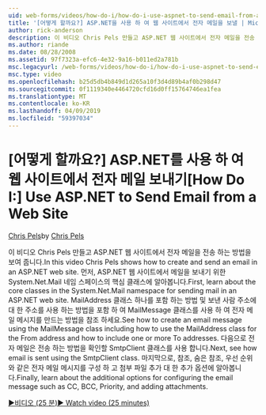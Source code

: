 ```yaml
---
uid: web-forms/videos/how-do-i/how-do-i-use-aspnet-to-send-email-from-a-web-site
title: '[어떻게 할까요?] ASP.NET을 사용 하 여 웹 사이트에서 전자 메일을 보낼 | Microsoft Docs'
author: rick-anderson
description: 이 비디오 Chris Pels 만들고 ASP.NET 웹 사이트에서 전자 메일을 전송 하는 방법을 보여 줍니다. 먼저 System.Net.Mail 네임 스페이스 f의 핵심 클래스에 대 한 알아보기...
ms.author: riande
ms.date: 08/28/2008
ms.assetid: 97f7323a-efc6-4e32-9a16-b011ed2a781b
msc.legacyurl: /web-forms/videos/how-do-i/how-do-i-use-aspnet-to-send-email-from-a-web-site
msc.type: video
ms.openlocfilehash: b25d5db4b849d1d265a10f3d4d89b4af0b298d47
ms.sourcegitcommit: 0f1119340e4464720cfd16d0ff15764746ea1fea
ms.translationtype: MT
ms.contentlocale: ko-KR
ms.lasthandoff: 04/09/2019
ms.locfileid: "59397034"
---
```

# <a name="how-do-i-use-aspnet-to-send-email-from-a-web-site"></a><span data-ttu-id="97560-104">[어떻게 할까요?] ASP.NET를 사용 하 여 웹 사이트에서 전자 메일 보내기</span><span class="sxs-lookup"><span data-stu-id="97560-104">[How Do I:] Use ASP.NET to Send Email from a Web Site</span></span>

<span data-ttu-id="97560-105">[Chris Pels](https://twitter.com/chrispels)</span><span class="sxs-lookup"><span data-stu-id="97560-105">by [Chris Pels](https://twitter.com/chrispels)</span></span>

<span data-ttu-id="97560-106">이 비디오 Chris Pels 만들고 ASP.NET 웹 사이트에서 전자 메일을 전송 하는 방법을 보여 줍니다.</span><span class="sxs-lookup"><span data-stu-id="97560-106">In this video Chris Pels shows how to create and send an email in an ASP.NET web site.</span></span> <span data-ttu-id="97560-107">먼저, ASP.NET 웹 사이트에서 메일을 보내기 위한 System.Net.Mail 네임 스페이스의 핵심 클래스에 알아봅니다.</span><span class="sxs-lookup"><span data-stu-id="97560-107">First, learn about the core classes in the System.Net.Mail namespace for sending mail in an ASP.NET web site.</span></span> <span data-ttu-id="97560-108">MailAddress 클래스 하나를 포함 하는 방법 및 보낸 사람 주소에 대 한 주소를 사용 하는 방법을 포함 하 여 MailMessage 클래스를 사용 하 여 전자 메일 메시지를 만드는 방법을 참조 하세요.</span><span class="sxs-lookup"><span data-stu-id="97560-108">See how to create an email message using the MailMessage class including how to use the MailAddress class for the From address and how to include one or more To addresses.</span></span> <span data-ttu-id="97560-109">다음으로 전자 메일은 전송 하는 방법을 확인할 SmtpClient 클래스를 사용 합니다.</span><span class="sxs-lookup"><span data-stu-id="97560-109">Next, see how email is sent using the SmtpClient class.</span></span> <span data-ttu-id="97560-110">마지막으로, 참조, 숨은 참조, 우선 순위와 같은 전자 메일 메시지를 구성 하 고 첨부 파일 추가 대 한 추가 옵션에 알아봅니다.</span><span class="sxs-lookup"><span data-stu-id="97560-110">Finally, learn about the additional options for configuring the email message such as CC, BCC, Priority, and adding attachments.</span></span>

[<span data-ttu-id="97560-111">&#9654;비디오 (25 분)</span><span class="sxs-lookup"><span data-stu-id="97560-111">&#9654; Watch video (25 minutes)</span></span>](https://channel9.msdn.com/Blogs/ASP-NET-Site-Videos/how-do-i-use-aspnet-to-send-email-from-a-web-site)
